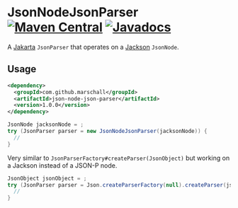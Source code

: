JsonNodeJsonParser [![Maven Central](https://maven-badges.herokuapp.com/maven-central/com.github.marschall/json-node-json-parser/badge.svg)](https://maven-badges.herokuapp.com/maven-central/com.github.marschall/json-node-json-parser) [![Javadocs](https://www.javadoc.io/badge/com.github.marschall/json-node-json-parser.svg)](https://www.javadoc.io/doc/com.github.marschall/json-node-json-parser)
==================

A [Jakarta](https://jakarta.ee/specifications/jsonp/) `JsonParser` that operates on a [Jackson](https://github.com/FasterXML/jackson) `JsonNode`.

Usage
-----

```xml
<dependency>
  <groupId>com.github.marschall</groupId>
  <artifactId>json-node-json-parser</artifactId>
  <version>1.0.0</version>
</dependency>
```

```java
JsonNode jacksonNode = ;
try (JsonParser parser = new JsonNodeJsonParser(jacksonNode)) {
  // 
}
```

Very similar to `JsonParserFactory#createParser(JsonObject)` but working on a Jackson instead of a JSON-P node.

```java
JsonObject jsonObject = ;
try (JsonParser parser = Json.createParserFactory(null).createParser(jsonObject)) {
  // 
}
```
